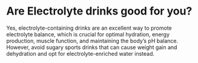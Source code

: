 # Are Electrolyte drinks good for you?

Yes, electrolyte-containing drinks are an excellent way to promote electrolyte balance, which is crucial for optimal hydration, energy production, muscle function, and maintaining the body’s pH balance. However, avoid sugary sports drinks that can cause weight gain and dehydration and opt for electrolyte-enriched water instead.
